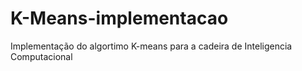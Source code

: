 # K-Means-implementacao
Implementação do algortimo K-means para a cadeira de Inteligencia Computacional
